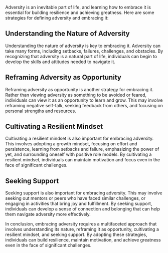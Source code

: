 
Adversity is an inevitable part of life, and learning how to embrace it is essential for building resilience and achieving greatness. Here are some strategies for defining adversity and embracing it:

Understanding the Nature of Adversity
-------------------------------------

Understanding the nature of adversity is key to embracing it. Adversity can take many forms, including setbacks, failures, challenges, and obstacles. By recognizing that adversity is a natural part of life, individuals can begin to develop the skills and attitudes needed to navigate it.

Reframing Adversity as Opportunity
----------------------------------

Reframing adversity as opportunity is another strategy for embracing it. Rather than viewing adversity as something to be avoided or feared, individuals can view it as an opportunity to learn and grow. This may involve reframing negative self-talk, seeking feedback from others, and focusing on personal strengths and resources.

Cultivating a Resilient Mindset
-------------------------------

Cultivating a resilient mindset is also important for embracing adversity. This involves adopting a growth mindset, focusing on effort and persistence, learning from setbacks and failure, emphasizing the power of yet, and surrounding oneself with positive role models. By cultivating a resilient mindset, individuals can maintain motivation and focus even in the face of significant challenges.

Seeking Support
---------------

Seeking support is also important for embracing adversity. This may involve seeking out mentors or peers who have faced similar challenges, or engaging in activities that bring joy and fulfillment. By seeking support, individuals can develop a sense of connection and belonging that can help them navigate adversity more effectively.

In conclusion, embracing adversity requires a multifaceted approach that involves understanding its nature, reframing it as opportunity, cultivating a resilient mindset, and seeking support. By adopting these strategies, individuals can build resilience, maintain motivation, and achieve greatness even in the face of significant challenges.
